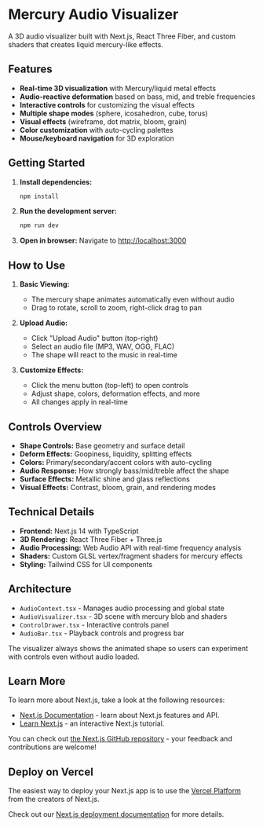 # Mercury Audio Visualizer

A 3D audio visualizer built with Next.js, React Three Fiber, and custom shaders that creates liquid mercury-like effects.

## Features

- **Real-time 3D visualization** with Mercury/liquid metal effects
- **Audio-reactive deformation** based on bass, mid, and treble frequencies  
- **Interactive controls** for customizing the visual effects
- **Multiple shape modes** (sphere, icosahedron, cube, torus)
- **Visual effects** (wireframe, dot matrix, bloom, grain)
- **Color customization** with auto-cycling palettes
- **Mouse/keyboard navigation** for 3D exploration

## Getting Started

1. **Install dependencies:**
   ```bash
   npm install
   ```

2. **Run the development server:**
   ```bash
   npm run dev
   ```

3. **Open in browser:**
   Navigate to [http://localhost:3000](http://localhost:3000)

## How to Use

1. **Basic Viewing:**
   - The mercury shape animates automatically even without audio
   - Drag to rotate, scroll to zoom, right-click drag to pan

2. **Upload Audio:**
   - Click "Upload Audio" button (top-right)
   - Select an audio file (MP3, WAV, OGG, FLAC)
   - The shape will react to the music in real-time

3. **Customize Effects:**
   - Click the menu button (top-left) to open controls
   - Adjust shape, colors, deformation effects, and more
   - All changes apply in real-time

## Controls Overview

- **Shape Controls:** Base geometry and surface detail
- **Deform Effects:** Goopiness, liquidity, splitting effects
- **Colors:** Primary/secondary/accent colors with auto-cycling
- **Audio Response:** How strongly bass/mid/treble affect the shape
- **Surface Effects:** Metallic shine and glass reflections
- **Visual Effects:** Contrast, bloom, grain, and rendering modes

## Technical Details

- **Frontend:** Next.js 14 with TypeScript
- **3D Rendering:** React Three Fiber + Three.js
- **Audio Processing:** Web Audio API with real-time frequency analysis
- **Shaders:** Custom GLSL vertex/fragment shaders for mercury effects
- **Styling:** Tailwind CSS for UI components

## Architecture

- `AudioContext.tsx` - Manages audio processing and global state
- `AudioVisualizer.tsx` - 3D scene with mercury blob and shaders
- `ControlDrawer.tsx` - Interactive controls panel
- `AudioBar.tsx` - Playback controls and progress bar

The visualizer always shows the animated shape so users can experiment with controls even without audio loaded.

## Learn More

To learn more about Next.js, take a look at the following resources:

- [Next.js Documentation](https://nextjs.org/docs) - learn about Next.js features and API.
- [Learn Next.js](https://nextjs.org/learn) - an interactive Next.js tutorial.

You can check out [the Next.js GitHub repository](https://github.com/vercel/next.js) - your feedback and contributions are welcome!

## Deploy on Vercel

The easiest way to deploy your Next.js app is to use the [Vercel Platform](https://vercel.com/new?utm_medium=default-template&filter=next.js&utm_source=create-next-app&utm_campaign=create-next-app-readme) from the creators of Next.js.

Check out our [Next.js deployment documentation](https://nextjs.org/docs/app/building-your-application/deploying) for more details.
